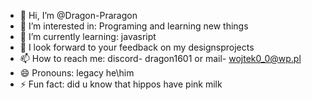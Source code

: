 - 👋 Hi, I’m @Dragon-Praragon
- 👀 I’m interested in: Programing and learning new things
- 🌱 I’m currently learning: javasript
- 💞️ I look forward to your feedback on my designsprojects
- 📫 How to reach me: discord- dragon1601 or mail- wojtek0_0@wp.pl 
- 😄 Pronouns: legacy he\him
- ⚡ Fun fact: did u know that hippos have pink milk

<!---
Dragon-Praragon/Dragon-Praragon is a ✨ special ✨ repository because its `README.md` (this file) appears on your GitHub profile.
You can click the Preview link to take a look at your changes.
--->
